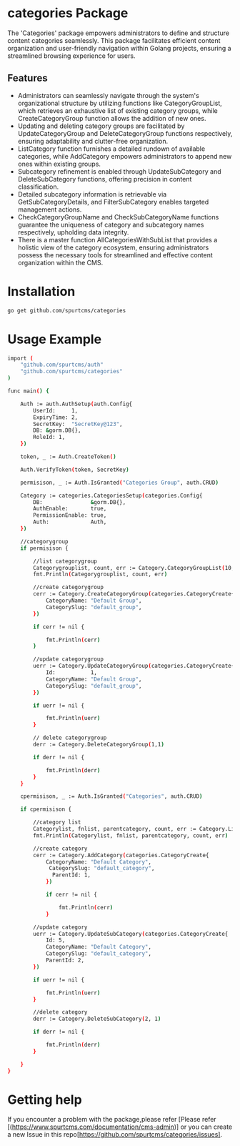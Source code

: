 # categories Package

The 'Categories' package empowers administrators to define and structure content categories seamlessly. This package facilitates efficient content organization and user-friendly navigation within Golang projects, ensuring a streamlined browsing experience for users.



## Features

- Administrators can seamlessly navigate through the system's organizational structure by utilizing functions like CategoryGroupList, which retrieves an exhaustive list of existing category groups, while CreateCategoryGroup function allows the addition of new ones. 
- Updating and deleting category groups are facilitated by UpdateCategoryGroup and DeleteCategoryGroup functions respectively, ensuring adaptability and clutter-free organization. 
- ListCategory function furnishes a detailed rundown of available categories, while AddCategory empowers administrators to append new ones within existing groups. 
- Subcategory refinement is enabled through UpdateSubCategory and DeleteSubCategory functions, offering precision in content classification. 
- Detailed subcategory information is retrievable via GetSubCategoryDetails, and FilterSubCategory enables targeted management actions.
- CheckCategoryGroupName and CheckSubCategoryName functions guarantee the uniqueness of category and subcategory names respectively, upholding data integrity. 
- There is a master function AllCategoriesWithSubList that provides a holistic view of the category ecosystem, ensuring administrators possess the necessary tools for streamlined and effective content organization within the CMS.

# Installation

``` bash
go get github.com/spurtcms/categories
```


# Usage Example

``` bash
import (
	"github.com/spurtcms/auth"
	"github.com/spurtcms/categories"
)

func main() {

	Auth := auth.AuthSetup(auth.Config{
		UserId:     1,
		ExpiryTime: 2,
		SecretKey:  "SecretKey@123",
		DB: &gorm.DB{},
		RoleId: 1,
	})

	token, _ := Auth.CreateToken()

	Auth.VerifyToken(token, SecretKey)

	permisison, _ := Auth.IsGranted("Categories Group", auth.CRUD)

	Category := categories.CategoriesSetup(categories.Config{
		DB:               &gorm.DB{},
		AuthEnable:       true,
		PermissionEnable: true,
		Auth:             Auth,
	})

	//categorygroup
	if permisison {

		//list categorygroup
		Categorygrouplist, count, err := Category.CategoryGroupList(10, 0, categories.Filter{})
		fmt.Println(Categorygrouplist, count, err)

		//create categorygroup
		cerr := Category.CreateCategoryGroup(categories.CategoryCreate{
			CategoryName: "Default Group",
			CategorySlug: "default_group",
		})

		if cerr != nil {

			fmt.Println(cerr)
		}

		//update categorygroup
		uerr := Category.UpdateCategoryGroup(categories.CategoryCreate{
			Id:           1,
			CategoryName: "Default Group",
			CategorySlug: "default_group",
		})

		if uerr != nil {

			fmt.Println(uerr)
		}

		// delete categorygroup
		derr := Category.DeleteCategoryGroup(1,1)

		if derr != nil {

			fmt.Println(derr)
		}
	}

	cpermisison, _ := Auth.IsGranted("Categories", auth.CRUD)

	if cpermisison {

		//category list
		Categorylist, fnlist, parentcategory, count, err := Category.ListCategory(categories.CategoriesListReq{Limit: 10, Offset: 0})
		fmt.Println(Categorylist, fnlist, parentcategory, count, err)

		//create category
		cerr := Category.AddCategory(categories.CategoryCreate{
			CategoryName: "Default Category",
			 CategorySlug: "default_category",
			  ParentId: 1,
			})

			if cerr != nil {

				fmt.Println(cerr)
			}

		//update category
		uerr := Category.UpdateSubCategory(categories.CategoryCreate{
			Id: 5,
			CategoryName: "Default Category",
			CategorySlug: "default_category",
			ParentId: 2,
		})

		if uerr != nil {

			fmt.Println(uerr)
		}

		//delete category
		derr := Category.DeleteSubCategory(2, 1)

		if derr != nil {

			fmt.Println(derr)
		}

	}
}

```
# Getting help
If you encounter a problem with the package,please refer [Please refer [(https://www.spurtcms.com/documentation/cms-admin)] or you can create a new Issue in this repo[https://github.com/spurtcms/categories/issues]. 
